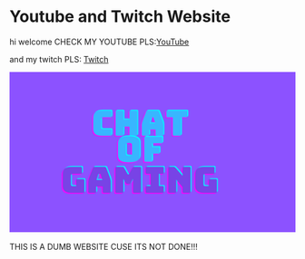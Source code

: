 # Youtube and Twitch Website

hi welcome CHECK MY YOUTUBE PLS:[YouTube](https://www.youtube.com/channel/UCQhr05sumqjmDnFEOFSfXPA)

and my twitch PLS: [Twitch](https://www.twitch.tv/kyanvandervlies)

![Banner](https://github.com/chatofgaming/chatofgaming.github.io/blob/main/chat%20of%20(6).png?raw=true)



THIS IS A DUMB WEBSITE CUSE ITS NOT DONE!!!

